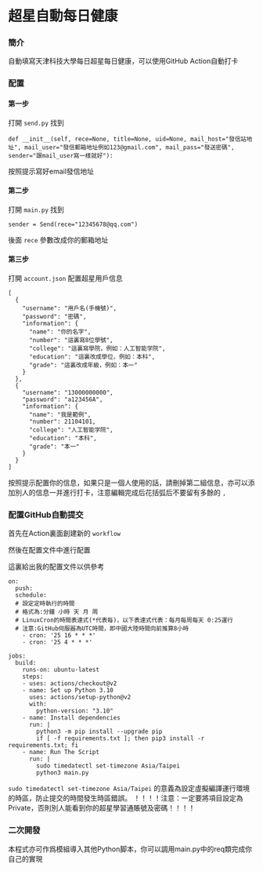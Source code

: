 # 超星自動每日健康

### 簡介

自動填寫天津科技大學每日超星每日健康，可以使用GitHub Action自動打卡

### 配置

#### 第一步

打開 `send.py` 找到

```
def __init__(self, rece=None, title=None, uid=None, mail_host="發信站地址", mail_user="發信郵箱地址例如123@gmail.com", mail_pass="發送密碼", sender="跟mail_user寫一樣就好"):
```

按照提示寫好email發信地址

#### 第二步

打開 `main.py` 找到

```
sender = Send(rece="12345678@qq.com")
```

後面 `rece` 參數改成你的郵箱地址

#### 第三步

打開 `account.json` 配置超星用戶信息

```
[
  {
    "username": "用戶名(手機號)",
    "password": "密碼",
    "information": {
      "name": "你的名字",
      "number": "這裏寫8位學號",
      "college": "這裏寫學院，例如：人工智能学院",
      "education": "這裏改成學位，例如：本科",
      "grade": "這裏改成年級，例如：本一"
    }
  },
  {
    "username": "13000000000",
    "password": "a123456A",
    "information": {
      "name": "我是範例",
      "number": 21104101,
      "college": "人工智能学院",
      "education": "本科",
      "grade": "本一"
    }
  }
]
```

按照提示配置你的信息，如果只是一個人使用的話，請刪掉第二組信息，亦可以添加別人的信息一并進行打卡，注意編輯完成后花括弧后不要留有多餘的 `,` 

### 配置GitHub自動提交

首先在Action裏面創建新的 `workflow` 

然後在配置文件中進行配置

這裏給出我的配置文件以供參考

```
on:
  push:
  schedule:
  # 設定定時執行的時間
  # 格式為:分鐘 小時 天 月 周
  # LinuxCron的時間表達式(*代表每)，以下表達式代表：每月每周每天 0:25運行
  # 注意:GitHub伺服器為UTC時間，即中國大陸時間向前推算8小時
    - cron: '25 16 * * *'
    - cron: '25 4 * * *'

jobs:
  build:
    runs-on: ubuntu-latest
    steps:
    - uses: actions/checkout@v2
    - name: Set up Python 3.10
      uses: actions/setup-python@v2
      with:
        python-version: "3.10"
    - name: Install dependencies
      run: |
        python3 -m pip install --upgrade pip
        if [ -f requirements.txt ]; then pip3 install -r requirements.txt; fi
    - name: Run The Script
      run: |
        sudo timedatectl set-timezone Asia/Taipei
        python3 main.py
```

`sudo timedatectl set-timezone Asia/Taipei` 的意義為設定虛擬編譯運行環境的時區，防止提交的時間發生時區錯誤。
！！！！注意：一定要將項目設定為Private，否則別人能看到你的超星學習通賬號及密碼！！！！

### 二次開發

本程式亦可作爲模組導入其他Python脚本，你可以調用main.py中的req類完成你自己的實現
